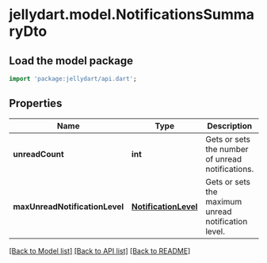 # jellydart.model.NotificationsSummaryDto

## Load the model package
```dart
import 'package:jellydart/api.dart';
```

## Properties
Name | Type | Description | Notes
------------ | ------------- | ------------- | -------------
**unreadCount** | **int** | Gets or sets the number of unread notifications. | [optional] 
**maxUnreadNotificationLevel** | [**NotificationLevel**](NotificationLevel.md) | Gets or sets the maximum unread notification level. | [optional] 

[[Back to Model list]](../README.md#documentation-for-models) [[Back to API list]](../README.md#documentation-for-api-endpoints) [[Back to README]](../README.md)



